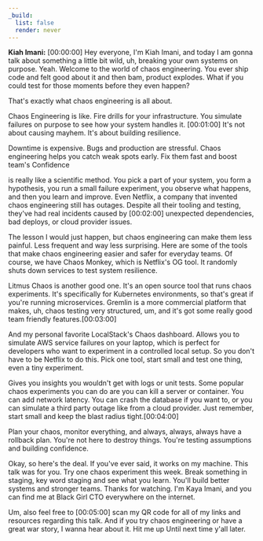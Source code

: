 ```yaml
---
_build:
  list: false
  render: never
---
```


**Kiah Imani:** [00:00:00] Hey everyone, I'm Kiah Imani, and today I am gonna talk about something a little bit wild, uh, breaking your own systems on purpose. Yeah. Welcome to the world of chaos engineering. You ever ship code and felt good about it and then bam, product explodes. What if you could test for those moments before they even happen?

That's exactly what chaos engineering is all about.

Chaos Engineering is like. Fire drills for your infrastructure. You simulate failures on purpose to see how your system handles it. [00:01:00] It's not about causing mayhem. It's about building resilience.

Downtime is expensive. Bugs and production are stressful. Chaos engineering helps you catch weak spots early. Fix them fast and boost team's Confidence

is really like a scientific method. You pick a part of your system, you form a hypothesis, you run a small failure experiment, you observe what happens, and then you learn and improve. Even Netflix, a company that invented chaos engineering still has outages. Despite all their tooling and testing, they've had real incidents caused by [00:02:00] unexpected dependencies, bad deploys, or cloud provider issues.

The lesson I would just happen, but chaos engineering can make them less painful. Less frequent and way less surprising. Here are some of the tools that make chaos engineering easier and safer for everyday teams. Of course, we have Chaos Monkey, which is Netflix's OG tool. It randomly shuts down services to test system resilience.

Litmus Chaos is another good one. It's an open source tool that runs chaos experiments. It's specifically for Kubernetes environments, so that's great if you're running microservices. Gremlin is a more commercial platform that makes, uh, chaos testing very structured, um, and it's got some really good team friendly features.[00:03:00]

And my personal favorite LocalStack's Chaos dashboard. Allows you to simulate AWS service failures on your laptop, which is perfect for developers who want to experiment in a controlled local setup. So you don't have to be Netflix to do this. Pick one tool, start small and test one thing, even a tiny experiment.

Gives you insights you wouldn't get with logs or unit tests. Some popular chaos experiments you can do are you can kill a server or container. You can add network latency. You can crash the database if you want to, or you can simulate a third party outage like from a cloud provider. Just remember, start small and keep the blast radius tight.[00:04:00]

Plan your chaos, monitor everything, and always, always, always have a rollback plan. You're not here to destroy things. You're testing assumptions and building confidence.

Okay, so here's the deal. If you've ever said, it works on my machine. This talk was for you. Try one chaos experiment this week. Break something in staging, key word staging and see what you learn. You'll build better systems and stronger teams. Thanks for watching. I'm Kaya Imani, and you can find me at Black Girl CTO everywhere on the internet.

Um, also feel free to [00:05:00] scan my QR code for all of my links and resources regarding this talk. And if you try chaos engineering or have a great war story, I wanna hear about it. Hit me up Until next time y'all later.